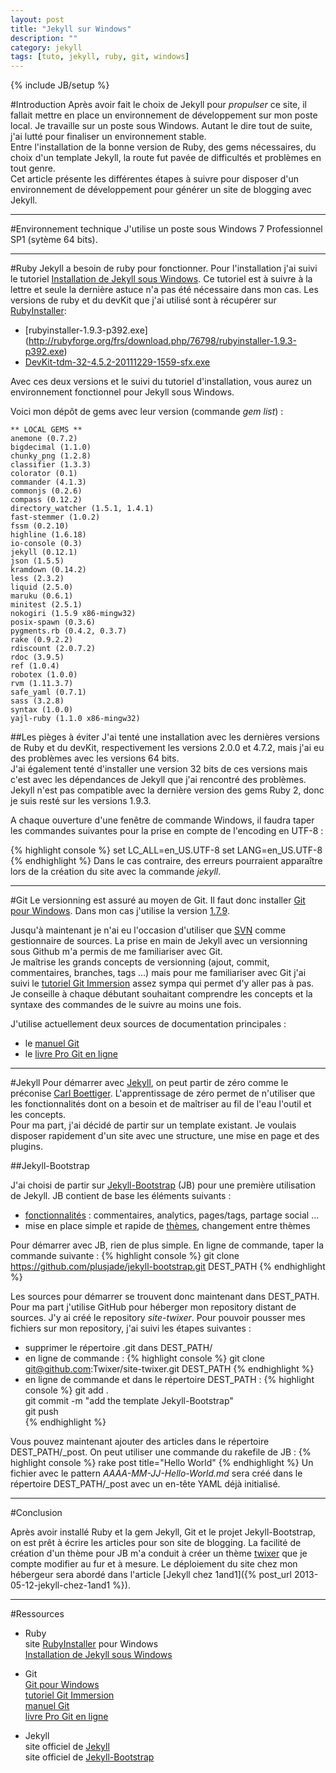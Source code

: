 ```yaml
---
layout: post
title: "Jekyll sur Windows"
description: ""
category: jekyll
tags: [tuto, jekyll, ruby, git, windows]
---
```

{% include JB/setup %}

#Introduction
Après avoir fait le choix de Jekyll pour *propulser* ce site, il fallait mettre en place un environnement de développement sur mon poste local.
Je travaille sur un poste sous Windows.
Autant le dire tout de suite, j'ai lutté pour finaliser un environnement stable.  
Entre l'installation de la bonne version de Ruby, des gems nécessaires, du choix d'un template Jekyll, la route fut pavée de difficultés et problèmes en tout genre.  
Cet article présente les différentes étapes à suivre pour disposer d'un environnement de développement pour générer un site de blogging avec Jekyll.

---------------------------------------
#Environnement technique
J'utilise un poste sous Windows 7 Professionnel SP1 (sytème 64 bits). 

---------------------------------------
#Ruby
Jekyll a besoin de ruby pour fonctionner. Pour l'installation j'ai suivi le tutoriel [Installation de Jekyll sous Windows][]. Ce tutoriel est à suivre à la lettre et seule la dernière astuce n'a pas été nécessaire dans mon cas.
Les versions de ruby et du devKit que j'ai utilisé sont à récupérer sur [RubyInstaller][]:
- [rubyinstaller-1.9.3-p392.exe] (http://rubyforge.org/frs/download.php/76798/rubyinstaller-1.9.3-p392.exe)
- [DevKit-tdm-32-4.5.2-20111229-1559-sfx.exe](https://github.com/downloads/oneclick/rubyinstaller/DevKit-tdm-32-4.5.2-20111229-1559-sfx.exe)

Avec ces deux versions et le suivi du tutoriel d'installation, vous aurez un environnement fonctionnel pour Jekyll sous Windows.

Voici mon dépôt de gems avec leur version (commande *gem list*) :   
	
	** LOCAL GEMS **
	anemone (0.7.2)
	bigdecimal (1.1.0)
	chunky_png (1.2.8)
	classifier (1.3.3)
	colorator (0.1)
	commander (4.1.3)
	commonjs (0.2.6)
	compass (0.12.2)
	directory_watcher (1.5.1, 1.4.1)
	fast-stemmer (1.0.2)
	fssm (0.2.10)
	highline (1.6.18)
	io-console (0.3)
	jekyll (0.12.1)
	json (1.5.5)
	kramdown (0.14.2)
	less (2.3.2)
	liquid (2.5.0)
	maruku (0.6.1)
	minitest (2.5.1)
	nokogiri (1.5.9 x86-mingw32)
	posix-spawn (0.3.6)
	pygments.rb (0.4.2, 0.3.7)
	rake (0.9.2.2)
	rdiscount (2.0.7.2)
	rdoc (3.9.5)
	ref (1.0.4)
	robotex (1.0.0)
	rvm (1.11.3.7)
	safe_yaml (0.7.1)
	sass (3.2.8)
	syntax (1.0.0)
	yajl-ruby (1.1.0 x86-mingw32)

##Les pièges à éviter
J'ai tenté une installation avec les dernières versions de Ruby et du devKit, respectivement les versions 2.0.0 et 4.7.2, mais j'ai eu des problèmes avec les versions 64 bits.  
J'ai également tenté d'installer une version 32 bits de ces versions mais c'est avec les dépendances de Jekyll que j'ai rencontré des problèmes. Jekyll n'est pas compatible avec la dernière version des gems Ruby 2, donc je suis resté sur les versions 1.9.3.

A chaque ouverture d'une fenêtre de commande Windows, il faudra taper les commandes suivantes pour la prise en compte de l'encoding en UTF-8 : 

{% highlight console %}
	set LC_ALL=en_US.UTF-8
	set LANG=en_US.UTF-8
{% endhighlight %}
Dans le cas contraire, des erreurs pourraient apparaître lors de la création du site avec la commande *jekyll*.

---------------------------------------
#Git
Le versionning est assuré au moyen de Git. Il faut donc installer [Git pour Windows][].
Dans mon cas j'utilise la version [1.7.9](http://code.google.com/p/msysgit/downloads/detail?name=Git-1.7.9-preview20120201.exe&can=2&q=).

Jusqu'à maintenant je n'ai eu l'occasion d'utiliser que [SVN](http://subversion.tigris.org/) comme gestionnaire de sources. La prise en main de Jekyll avec un versionning sous Github m'a permis de me familiariser avec Git.  
Je maîtrise les grands concepts de versionning (ajout, commit, commentaires, branches, tags ...) mais pour me familiariser avec Git j'ai suivi le [tutoriel Git Immersion][] assez sympa qui permet d'y aller pas à pas. Je conseille à chaque débutant souhaitant comprendre les concepts et la syntaxe des commandes de le suivre au moins une fois.

J'utilise actuellement deux sources de documentation principales :
- le [manuel Git][]
- le [livre Pro Git en ligne][]

---------------------------------------
#Jekyll
Pour démarrer avec [Jekyll][], on peut partir de zéro comme le préconise [Carl Boettiger](http://carlboettiger.info/2012/12/30/learning-jekyll.html). L'apprentissage de zéro permet de n'utiliser que les fonctionnalités dont on a besoin et de maîtriser au fil de l'eau l'outil et les concepts.  
Pour ma part, j'ai décidé de partir sur un template existant.  Je voulais disposer rapidement d'un site avec une structure, une mise en page et des plugins.

##Jekyll-Bootstrap

J'ai choisi de partir sur [Jekyll-Bootstrap][] (JB) pour une première utilisation de Jekyll.
JB contient de base les éléments suivants : 
- [fonctionnalités](http://jekyllbootstrap.com/usage/blog-configuration.html) : commentaires, analytics, pages/tags, partage social ...
- mise en place simple et rapide de [thèmes](http://jekyllbootstrap.com/usage/jekyll-theming.html), changement entre thèmes

Pour démarrer avec JB, rien de plus simple. En ligne de commande, taper la commande suivante : 
{% highlight console %}
git clone https://github.com/plusjade/jekyll-bootstrap.git DEST_PATH
{% endhighlight %}

Les sources pour démarrer se trouvent donc maintenant dans DEST_PATH.  
Pour ma part j'utilise GitHub pour héberger mon repository distant de sources. J'y ai créé le repository *site-twixer*. Pour pouvoir pousser mes fichiers sur mon repository, j'ai suivi les étapes suivantes : 
- supprimer le répertoire .git dans DEST_PATH/
- en ligne de commande : 
{% highlight console %}
	git clone git@github.com:Twixer/site-twixer.git DEST_PATH
{% endhighlight %}
- en ligne de commande et dans le répertoire DEST_PATH :
{% highlight console %}
	git add .  
	git commit -m "add the template Jekyll-Bootstrap"  
	git push  
{% endhighlight %}

Vous pouvez maintenant ajouter des articles dans le répertoire DEST_PATH/_post.
On peut utiliser une commande du rakefile de JB : 
{% highlight console %}
rake post title="Hello World"
{% endhighlight %}
Un fichier avec le pattern *AAAA-MM-JJ-Hello-World.md* sera créé dans le répertoire DEST_PATH/_post avec un en-tête YAML déjà initialisé.

---------------------------------------
#Conclusion

Après avoir installé Ruby et la gem Jekyll, Git et le projet Jekyll-Bootstrap, on est prêt à écrire les articles pour son site de blogging.
La facilité de création d'un thème pour JB m'a conduit à créer un thème [twixer](https://github.com/Twixer/theme-jb-twixer) que je compte modifier au fur et à mesure.
Le déploiement du site chez mon hébergeur sera abordé dans l'article [Jekyll chez 1and1]({% post_url 2013-05-12-jekyll-chez-1and1 %}).

---------------------------------------
#Ressources

- Ruby  
	site [RubyInstaller][] pour Windows  
	[Installation de Jekyll sous Windows][]

- Git  
	[Git pour Windows][]  
	[tutoriel Git Immersion][]  
	[manuel Git][]  
	[livre Pro Git en ligne][]  

- Jekyll  
	site officiel de [Jekyll][]  
	site officiel de [Jekyll-Bootstrap][]  

[RubyInstaller]: http://rubyinstaller.org/downloads/ "Site RubyInstaller pour Windows"
[Git pour Windows]: http://code.google.com/p/msysgit/
[tutoriel Git Immersion]: http://gitimmersion.com/
[manuel Git]: http://gitmanual.org/git.html
[livre Pro Git en ligne]: http://git-scm.com/book
[Installation de Jekyll sous Windows]: http://forresst.github.io/2012/03/20/Installer-Jekyll-Sous-Windows
[Jekyll]: http://jekyllrb.com/
[Jekyll-Bootstrap]: http://jekyllbootstrap.com/	
